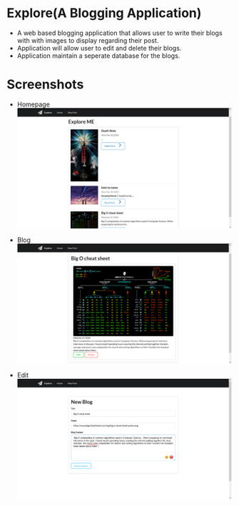 # Explore(A Blogging Application)
- A web based blogging application that allows user to write their blogs with with images to display regarding their post.
- Application will allow user to edit and delete their blogs.
- Application maintain a seperate database for the blogs.

# Screenshots
- Homepage
![](screenshots/index.png)

- Blog
![](screenshots/blog.png)

- Edit
![](screenshots/edit.png)
